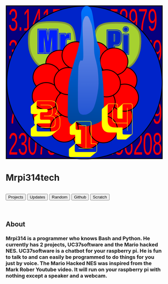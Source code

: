 <img src="https://raw.githubusercontent.com/Mrpi314tech/Mrpi314tech.github.io/main/mrpi314.png" alt="Mrpi314 logo">
<br>
<h1>Mrpi314tech</h1>
<h2>
<a href='https://mrpi314tech.github.io/Projects'><button>Projects</button></a>
<a href='https://mrpi314tech.github.io/Updates'><button>Updates</button></a>
<a href='https://mrpi314tech.github.io/Random'><button>Random</button></a>
<a href='https://github.com/Mrpi314tech'><button>Github</button></a>
<a href='https://scratch.mit.edu/users/mrpi314/'><button>Scratch</button></a>
</h2>
<br>
<h2>About</h2>

<h3>Mrpi314 is a programmer who knows Bash and Python.
He currently has 2 projects, UC37software and the Mario hacked NES. UC37software
is a chatbot for your raspberry pi. He is fun to talk to and can easily be
programmed to do things for you just by voice.
The Mario Hacked NES was inspired from the Mark Rober Youtube video. It will
run on your raspberry pi with nothing except a speaker and a webcam.</h3>
